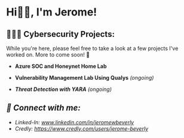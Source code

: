 
<h1>Hi👋🏽, I'm Jerome!


<h2>👨🏽‍💻 Cybersecurity Projects:</h2>

<body>
  While you're here, please feel free to take a look at a few projects I've worked on. More to come soon! 🙂
</body>

- <b>Azure SOC and Honeynet Home Lab</b>

- <b>Vulnerability Management Lab Using Qualys</b>  <i>(ongoing)<i/>

- <b>Threat Detection with YARA</b>  <i>(ongoing)<i/>
  

<h2> 🤝 Connect with me:</h2>

- Linked-In: www.linkedin.com/in/jeromewbeverly
- Credly: https://www.credly.com/users/jerome-beverly






<!--
**jeromebeverly9/jeromebeverly9** is a ✨ _special_ ✨ repository because its `README.md` (this file) appears on your GitHub profile.

Here are some ideas to get you started:

- 🔭 I’m currently working on ...
- 🌱 I’m currently learning ...
- 👯 I’m looking to collaborate on ...
- 🤔 I’m looking for help with ...
- 💬 Ask me about ...
- 📫 How to reach me: ...
- 😄 Pronouns: ...
- ⚡ Fun fact: ...
-->
